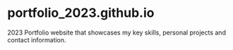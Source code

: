 # portfolio_2023.github.io
2023 Portfolio website that showcases my key skills, personal projects and contact information.
